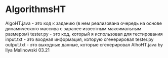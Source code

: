 # AlgorithmsHT
AlgoHT.java - это код к заданию (в нем реализована очередь на основе динамического массива с заранее известным максимальным размером)
tester.py - это код, который я использовал для тестирования
input.txt - это входная информация, которую сгенерировал tester.py
output.txt - это выходные данные, которые сгенерировал AlhoHT.java
by Ilya Malinowski 03.21
